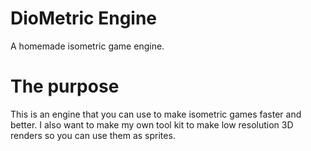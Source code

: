# DioMetric Engine
A homemade isometric game engine.

# The purpose
This is an engine that you can use to make isometric games
faster and better. I also want to make my own tool kit to
make low resolution 3D renders so you can use them as sprites.
